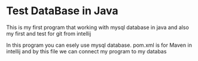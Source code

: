 # Test DataBase in Java

This is my first program that working with mysql database in java and also my first and test for git from intellij

In this program you can esely use mysql database.
pom.xml is for Maven in intellij and by this file we can connect my program to my databas

